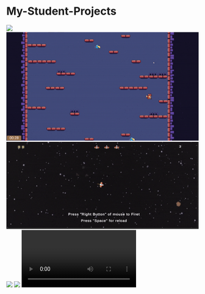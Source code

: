 # My-Student-Projects

![](Gif_1.gif)
![](Gif_2.gif)
![](ezgif.com-gif-maker.gif)
![](gif_animation_001.gif)
![](gif_animation_002.gif)
![](movie_001.mov)
